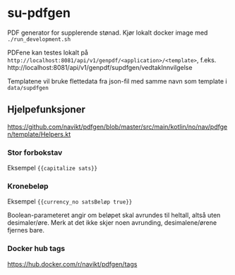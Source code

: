 # su-pdfgen
PDF generator for supplerende stønad. Kjør lokalt docker image med  `./run_development.sh`

PDFene kan testes lokalt på `http://localhost:8081/api/v1/genpdf/<application>/<template>`, f.eks.
http://localhost:8081/api/v1/genpdf/supdfgen/vedtakInnvilgelse

Templatene vil bruke flettedata fra json-fil med samme navn som template i `data/supdfgen`

## Hjelpefunksjoner

https://github.com/navikt/pdfgen/blob/master/src/main/kotlin/no/nav/pdfgen/template/Helpers.kt

### Stor forbokstav

Eksempel `{{capitalize sats}}`

### Kronebeløp

Eksempel `{{currency_no satsBeløp true}}`

Boolean-parameteret angir om beløpet skal avrundes til heltall, altså uten desimaler/øre. Merk at det ikke skjer noen avrunding,
desimalene/ørene fjernes bare.

### Docker hub tags
https://hub.docker.com/r/navikt/pdfgen/tags
